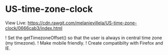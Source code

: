 # US-time-zone-clock

View Live:
https://cdn.rawgit.com/melanievillela/US-time-zone-clock/0666cab3/index.html

! Set the getTimezoneOffset() so that the user is always in central time zone (my timezone).
! Make mobile friendly.
! Create compatibilty with Firefox and IE.
